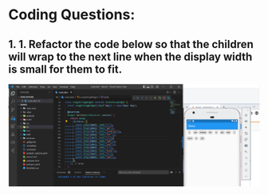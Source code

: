 
# Coding Questions:

## 1. 1. Refactor the code below so that the children will wrap to the next line when the display width is small for them to fit.


<picture>
  <source media="(prefers-color-scheme: dark)" srcset="wrap%20to%20next%20line.png">
  <source media="(prefers-color-scheme: light)" srcset="wrap%20to%20next%20line.png">
  <img alt="Shows an illustrated sun in light color mode and a moon with stars in dark color mode." src="wrap%20to%20next%20line.png">
</picture>


